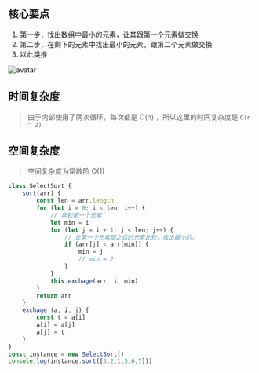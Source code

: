 ## 核心要点

1. 第一步，找出数组中最小的元素，让其跟第一个元素做交换
2. 第二步，在剩下的元素中找出最小的元素，跟第二个元素做交换
3. 以此类推

![avatar](https://www.runoob.com/wp-content/uploads/2019/03/selectionSort.gif)


## 时间复杂度
> 由于内部使用了两次循环，每次都是 O(n) ，所以这里的时间复杂度是 `O(n ^ 2)`

## 空间复杂度
> 空间复杂度为常数阶 O(1)

```javascript
class SelectSort {
	sort(arr) {
		const len = arr.length
		for (let i = 0; i < len; i++) {
			// 拿到第一个元素
			let min = i
			for (let j = i + 1; j < len; j++) {
				// 让第一个元素跟之后的元素比较，找出最小的，
				if (arr[j] < arr[min]) {
					min = j
					// min = 2
				}
			}
			this.exchage(arr, i, min)
		}
		return arr
	}
	exchage (a, i, j) {
		const t = a[i]
		a[i] = a[j]
		a[j] = t
	}
}
const instance = new SelectSort()
console.log(instance.sort([3,2,1,5,6,7]))
```



